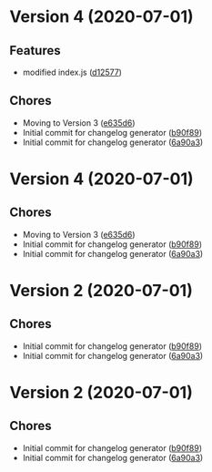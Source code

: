 # Version 4 (2020-07-01)

## Features
* modified index.js ([d12577](https://github.com/jackyef/changelog-generator/commit/d12577799b604a3312841ee6e9f8dd9f5f22699f))

## Chores
* Moving to Version 3 ([e635d6](https://github.com/jackyef/changelog-generator/commit/e635d662e25020ad78af0847b211856579aa9d6e))
* Initial commit for changelog generator ([b90f89](https://github.com/jackyef/changelog-generator/commit/b90f89cfbc947f0806369e5ebd236cbbf5155231))
* Initial commit for changelog generator ([6a90a3](https://github.com/jackyef/changelog-generator/commit/6a90a3b30641f4f3c3e968422b9ff53fd73b5acb))

# Version 4 (2020-07-01)

## Chores
* Moving to Version 3 ([e635d6](https://github.com/jackyef/changelog-generator/commit/e635d662e25020ad78af0847b211856579aa9d6e))
* Initial commit for changelog generator ([b90f89](https://github.com/jackyef/changelog-generator/commit/b90f89cfbc947f0806369e5ebd236cbbf5155231))
* Initial commit for changelog generator ([6a90a3](https://github.com/jackyef/changelog-generator/commit/6a90a3b30641f4f3c3e968422b9ff53fd73b5acb))

# Version 2 (2020-07-01)

## Chores
* Initial commit for changelog generator ([b90f89](https://github.com/jackyef/changelog-generator/commit/b90f89cfbc947f0806369e5ebd236cbbf5155231))
* Initial commit for changelog generator ([6a90a3](https://github.com/jackyef/changelog-generator/commit/6a90a3b30641f4f3c3e968422b9ff53fd73b5acb))

# Version 2 (2020-07-01)

## Chores
* Initial commit for changelog generator ([b90f89](https://github.com/jackyef/changelog-generator/commit/b90f89cfbc947f0806369e5ebd236cbbf5155231))
* Initial commit for changelog generator ([6a90a3](https://github.com/jackyef/changelog-generator/commit/6a90a3b30641f4f3c3e968422b9ff53fd73b5acb))

